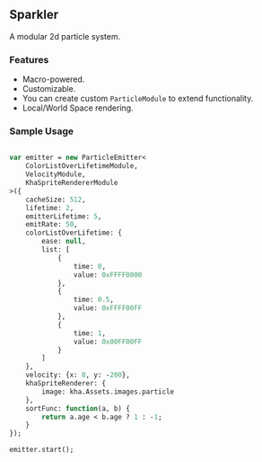 ## Sparkler  
A modular 2d particle system.

### Features  
* Macro-powered.
* Customizable.
* You can create custom `ParticleModule` to extend functionality.
* Local/World Space rendering.

### Sample Usage  

```haxe

var emitter = new ParticleEmitter<
	ColorListOverLifetimeModule,
	VelocityModule,
	KhaSpriteRendererModule
>({
	cacheSize: 512,
	lifetime: 2,
	emitterLifetime: 5,
	emitRate: 50,
	colorListOverLifetime: {
		ease: null,
		list: [
			{
				time: 0,
				value: 0xFFFF0000
			},
			{
				time: 0.5,
				value: 0xFFFF00FF
			},
			{
				time: 1,
				value: 0x00FF00FF
			}
		]
	},
	velocity: {x: 0, y: -200},
	khaSpriteRenderer: {
		image: kha.Assets.images.particle
	},
	sortFunc: function(a, b) {
		return a.age < b.age ? 1 : -1;
	}
});

emitter.start();


```